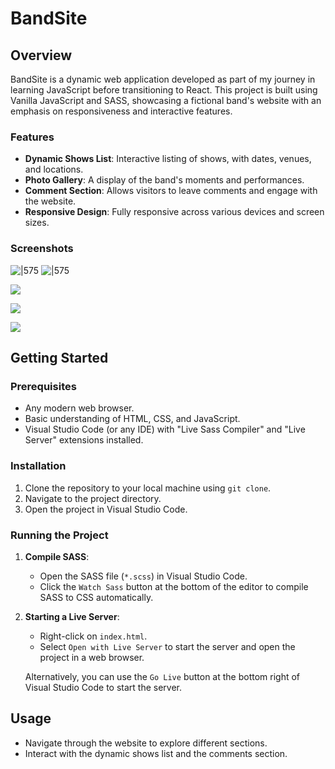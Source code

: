 # BandSite

## Overview

BandSite is a dynamic web application developed as part of my journey in learning JavaScript before transitioning to React. This project is built using Vanilla JavaScript and SASS, showcasing a fictional band's website with an emphasis on responsiveness and interactive features.

### Features

- **Dynamic Shows List**: Interactive listing of shows, with dates, venues, and locations.
- **Photo Gallery**: A display of the band's moments and performances.
- **Comment Section**: Allows visitors to leave comments and engage with the website.
- **Responsive Design**: Fully responsive across various devices and screen sizes.


### Screenshots

![|575](https://i.imgur.com/NB6SUnI.png)
![|575](https://i.imgur.com/9Ov8eTL.png)

![](https://i.imgur.com/26uvoMG.png)

![](https://i.imgur.com/200SNAN.png)

![](https://i.imgur.com/rx43Y2k.png)



## Getting Started

### Prerequisites

- Any modern web browser.
- Basic understanding of HTML, CSS, and JavaScript.
- Visual Studio Code (or any IDE) with "Live Sass Compiler" and "Live Server" extensions installed.

### Installation

1. Clone the repository to your local machine using `git clone`.
2. Navigate to the project directory.
3. Open the project in Visual Studio Code.

### Running the Project

1. **Compile SASS**:
    - Open the SASS file (`*.scss`) in Visual Studio Code.
    - Click the `Watch Sass` button at the bottom of the editor to compile SASS to CSS automatically.

2. **Starting a Live Server**:
    - Right-click on `index.html`.
    - Select `Open with Live Server` to start the server and open the project in a web browser.
	
    Alternatively, you can use the `Go Live` button at the bottom right of Visual Studio Code to start the server.

## Usage

- Navigate through the website to explore different sections.
- Interact with the dynamic shows list and the comments section.
